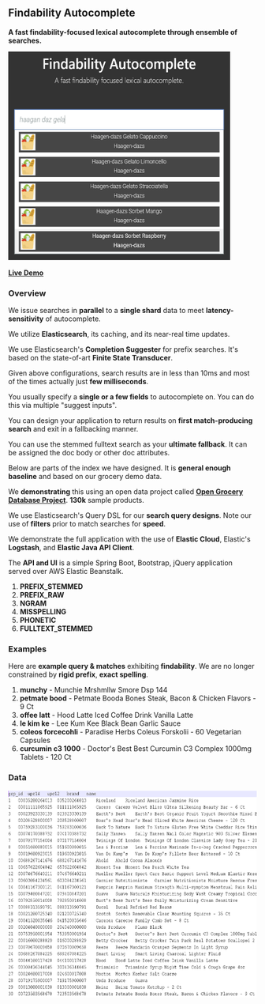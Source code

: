 ## Findability Autocomplete 

**A fast findability-focused lexical autocomplete through ensemble of searches.**

<img src="https://github.com/pinoystartup/findability-autocomplete/blob/master/06_diagrams/findability_autocomplete_view.png" width="450" height="422">

[**Live Demo**](http://searchai.us-west-1.elasticbeanstalk.com/)

### Overview

We issue searches in **parallel** to a **single shard** data to meet **latency-sensitivity** of autocomplete.

We utilize **Elasticsearch**, its caching, and its near-real time updates.

We use Elasticsearch's **Completion Suggester** for prefix searches. It's based on the state-of-art **Finite State Transducer**.

Given above configurations, search results are in less than 10ms and most of the times actually just **few milliseconds**.

You usually specify a **single or a few fields** to autocomplete on. You can do this via multiple "suggest inputs".

You can design your application to return results on **first match-producing search** and exit in a fallbacking manner.

You can use the stemmed fulltext search as your **ultimate fallback**. It can be assigned the doc body or other doc attributes.

Below are parts of the index we have designed. It is **general enough baseline** and based on our grocery demo data.

We **demonstrating** this using an open data project called [**Open Grocery Database Project**](http://www.grocery.com/open-grocery-database-project/). **130k** sample products.

We use Elasticsearch's Query DSL for our **search query designs**. Note our use of **filters** prior to match searches for **speed**.

We demonstrate the full application with the use of **Elastic Cloud**, Elastic's **Logstash**, and **Elastic Java API Client**.

The **API and UI** is a simple Spring Boot, Bootstrap, jQuery application served over AWS Elastic Beanstalk.

1. **PREFIX_STEMMED**
1. **PREFIX_RAW**
1. **NGRAM**
1. **MISSPELLING**
1. **PHONETIC**
1. **FULLTEXT_STEMMED**

### Examples

Here are **example query & matches** exhibiting **findability**. We are no longer constrained by **rigid prefix**, **exact spelling**.

1. **munchy** - Munchie Mrshmllw Smore Dsp 144
1. **petmate bood** - Petmate Booda Bones Steak, Bacon & Chicken Flavors - 9 Ct
1. **offee latt** - Hood Latte Iced Coffee Drink Vanilla Latte
1. **le kim ke** - Lee Kum Kee Black Bean Garlic Sauce
1. **coleos forcecohli** - Paradise Herbs Coleus Forskolii - 60 Vegetarian Capsules
1. **curcumin c3 1000** - Doctor's Best Best Curcumin C3 Complex 1000mg Tablets - 120 Ct

### Data

<img src="https://github.com/pinoystartup/findability-autocomplete/blob/master/06_diagrams/grocery_data_view.png" width="611" height="418">

